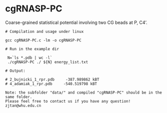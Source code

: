 # cgRNASP-PC

Coarse-grained statistical potential involving two CG beads at P, C4’.

```
# Compilation and usage under linux

gcc cgRNASP-PC.c -lm -o cgRNASP-PC

# Run in the example dir

 N=`ls *.pdb | wc -l`
 ./cgRNASP-PC ./ ${N} energy_list.txt

# Output:
   
# 2_bujnicki_1_rpr.pdb     -387.989862 kBT
# 4_adamiak_1_rpr.pdb     -540.519798 kBT

Note: the subfolder "data/" and compiled "cgRNASP-PC" should be in the same folder.
Please feel free to contact us if you have any question! zjtan@whu.edu.cn
```

